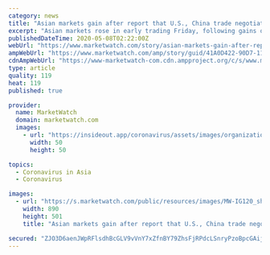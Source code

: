 ```yaml
---
category: news
title: "Asian markets gain after report that U.S., China trade negotiators speak"
excerpt: "Asian markets rose in early trading Friday, following gains on Wall Street and a report that U.S. and Chinese trade negotiators spoke on the phone."
publishedDateTime: 2020-05-08T02:22:00Z
webUrl: "https://www.marketwatch.com/story/asian-markets-gain-after-report-that-us-china-trade-negotiators-speak-2020-05-07"
ampWebUrl: "https://www.marketwatch.com/amp/story/guid/41A0D422-90D7-11EA-9208-AF2E6FA5B5BC"
cdnAmpWebUrl: "https://www-marketwatch-com.cdn.ampproject.org/c/s/www.marketwatch.com/amp/story/guid/41A0D422-90D7-11EA-9208-AF2E6FA5B5BC"
type: article
quality: 119
heat: 119
published: true

provider:
  name: MarketWatch
  domain: marketwatch.com
  images:
    - url: "https://insideout.app/coronavirus/assets/images/organizations/marketwatch.com-50x50.jpg"
      width: 50
      height: 50

topics:
  - Coronavirus in Asia
  - Coronavirus

images:
  - url: "https://s.marketwatch.com/public/resources/images/MW-IG120_shangh_ZH_20200507231837.jpg"
    width: 890
    height: 501
    title: "Asian markets gain after report that U.S., China trade negotiators speak"

secured: "ZJO3D6aenJWpRFlsdhBcGLV9vVnY7xZfnBY79ZhsFjRPdcLSnryPzoBpcGAij7TDG78LetOG6h+6Xb1Jv3plSGji9fdhlPnC/D25/JtrK6IJI4lWSTwrqK/mLQ9mGK/Ghx7lLyEcwwVVbR0Orm28VPSSKISf+wFmREL3UR5EfuUpddPELcg0lMhRtv1kbj5Nb7/ux/oTj3S3uhTDgfzTGQDSio5USDNEgdNQ45lamULdbnMMVlIyuvR6pQWiDuEHRbcXfAqFXj0C8MCLDqg9Juab6TaWCOMbShreK5rmD7ILRlzvtqkKCpX5ti5glQzto3k0X3hYE1yDxyrYcur/um3g6peO3DylRK08NIxaZiDRbxTTILXpJZXjX62eVyVedIN42HSeTfKyEP2fkA9Lt9pJ0XmyVwlQilC626og7F8WzL+j5816bE/yvlWYv91loc06M/oaEPtZlaWfmG7dgSMNJn/sztBiZhaii0iZREU=;Zkd6s3FmyuMQ5J8a2Exo2w=="
---
```


